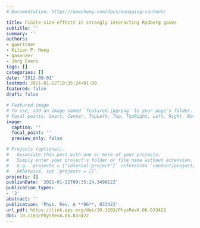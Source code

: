 ```yaml
---
# Documentation: https://wowchemy.com/docs/managing-content/

title: Finite-size effects in strongly interacting Rydberg gases
subtitle: ''
summary: ''
authors:
- gaerttner
- Kilian P. Heeg
- gasenzer
- Jörg Evers
tags: []
categories: []
date: '2012-09-01'
lastmod: 2021-01-22T10:35:24+01:00
featured: false
draft: false

# Featured image
# To use, add an image named `featured.jpg/png` to your page's folder.
# Focal points: Smart, Center, TopLeft, Top, TopRight, Left, Right, BottomLeft, Bottom, BottomRight.
image:
  caption: ''
  focal_point: ''
  preview_only: false

# Projects (optional).
#   Associate this post with one or more of your projects.
#   Simply enter your project's folder or file name without extension.
#   E.g. `projects = ["internal-project"]` references `content/project/deep-learning/index.md`.
#   Otherwise, set `projects = []`.
projects: []
publishDate: '2021-01-22T09:35:24.349812Z'
publication_types:
- '2'
abstract: ''
publication: 'Phys. Rev. A **86**, 033422'
url_pdf: https://link.aps.org/doi/10.1103/PhysRevA.86.033422
doi: 10.1103/PhysRevA.86.033422
---
```

